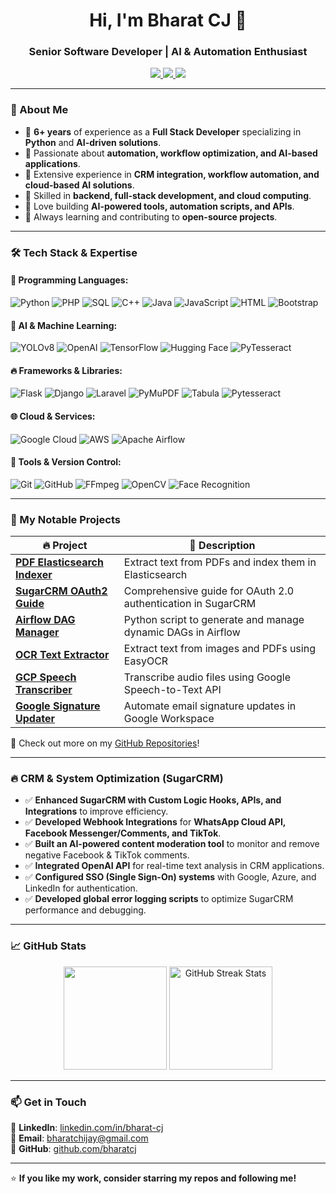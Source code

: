<h1 align="center">Hi, I'm Bharat CJ 👋</h1>
<h3 align="center">Senior Software Developer | AI & Automation Enthusiast</h3>

<p align="center">
  <a href="https://www.linkedin.com/in/bharat-cj/">
    <img src="https://img.shields.io/badge/LinkedIn-0077B5?style=for-the-badge&logo=linkedin&logoColor=white" />
  </a>
  <a href="mailto:bharatchijay@gmail.com">
    <img src="https://img.shields.io/badge/Email-D14836?style=for-the-badge&logo=gmail&logoColor=white" />
  </a>
  <a href="https://github.com/bharatcj">
    <img src="https://img.shields.io/github/followers/bharatcj?label=Follow&style=social" />
  </a>
</p>

---

### 🚀 About Me
- 🔹 **6+ years** of experience as a **Full Stack Developer** specializing in **Python** and **AI-driven solutions**.
- 🔹 Passionate about **automation, workflow optimization, and AI-based applications**.
- 🔹 Extensive experience in **CRM integration, workflow automation, and cloud-based AI solutions**.
- 🔹 Skilled in **backend, full-stack development, and cloud computing**.
- 🔹 Love building **AI-powered tools, automation scripts, and APIs**.
- 🔹 Always learning and contributing to **open-source projects**.

---

### 🛠 Tech Stack & Expertise

#### 🚀 Programming Languages:
![Python](https://img.shields.io/badge/Python-3776AB?style=for-the-badge&logo=python&logoColor=white)
![PHP](https://img.shields.io/badge/PHP-777BB4?style=for-the-badge&logo=php&logoColor=white)
![SQL](https://img.shields.io/badge/SQL-4479A1?style=for-the-badge&logo=MySQL&logoColor=white)
![C++](https://img.shields.io/badge/C++-00599C?style=for-the-badge&logo=c%2B%2B&logoColor=white)
![Java](https://img.shields.io/badge/Java-ED8B00?style=for-the-badge&logo=java&logoColor=white)
![JavaScript](https://img.shields.io/badge/JavaScript-F7DF1E?style=for-the-badge&logo=javascript&logoColor=black)
![HTML](https://img.shields.io/badge/HTML5-E34F26?style=for-the-badge&logo=html5&logoColor=white)
![Bootstrap](https://img.shields.io/badge/Bootstrap-563D7C?style=for-the-badge&logo=bootstrap&logoColor=white)

#### 🧠 AI & Machine Learning:
![YOLOv8](https://img.shields.io/badge/YOLOv8-FF0000?style=for-the-badge&logo=yolo&logoColor=white)
![OpenAI](https://img.shields.io/badge/OpenAI-412991?style=for-the-badge&logo=openai&logoColor=white)
![TensorFlow](https://img.shields.io/badge/TensorFlow-FF6F00?style=for-the-badge&logo=tensorflow&logoColor=white)
![Hugging Face](https://img.shields.io/badge/Hugging%20Face-FFCC00?style=for-the-badge&logo=huggingface&logoColor=white)
![PyTesseract](https://img.shields.io/badge/PyTesseract-282C34?style=for-the-badge&logo=tesseract&logoColor=white)

#### 🔥 Frameworks & Libraries:
![Flask](https://img.shields.io/badge/Flask-000000?style=for-the-badge&logo=flask&logoColor=white)
![Django](https://img.shields.io/badge/Django-092E20?style=for-the-badge&logo=django&logoColor=white)
![Laravel](https://img.shields.io/badge/Laravel-FF2D20?style=for-the-badge&logo=laravel&logoColor=white)
![PyMuPDF](https://img.shields.io/badge/PyMuPDF-FFD700?style=for-the-badge)
![Tabula](https://img.shields.io/badge/Tabula-FF5733?style=for-the-badge)
![Pytesseract](https://img.shields.io/badge/Pytesseract-000000?style=for-the-badge)

#### 🌐 Cloud & Services:
![Google Cloud](https://img.shields.io/badge/Google%20Cloud-4285F4?style=for-the-badge&logo=googlecloud&logoColor=white)
![AWS](https://img.shields.io/badge/AWS-232F3E?style=for-the-badge&logo=amazonaws&logoColor=white)
![Apache Airflow](https://img.shields.io/badge/Apache%20Airflow-017CEE?style=for-the-badge&logo=apacheairflow&logoColor=white)

#### 🔧 Tools & Version Control:
![Git](https://img.shields.io/badge/Git-F05032?style=for-the-badge&logo=git&logoColor=white)
![GitHub](https://img.shields.io/badge/GitHub-181717?style=for-the-badge&logo=github&logoColor=white)
![FFmpeg](https://img.shields.io/badge/FFmpeg-007808?style=for-the-badge)
![OpenCV](https://img.shields.io/badge/OpenCV-5C3EE8?style=for-the-badge&logo=opencv&logoColor=white)
![Face Recognition](https://img.shields.io/badge/Face%20Recognition-007808?style=for-the-badge)

---

### 📂 My Notable Projects

| 🔥 Project | 🚀 Description |
|------------|--------------|
| [**PDF Elasticsearch Indexer**](https://github.com/bharatcj/pdf-elasticsearch-indexer) | Extract text from PDFs and index them in Elasticsearch |
| [**SugarCRM OAuth2 Guide**](https://github.com/bharatcj/sugarcrm-oauth2-authentication-guide) | Comprehensive guide for OAuth 2.0 authentication in SugarCRM |
| [**Airflow DAG Manager**](https://github.com/bharatcj/airflow-dag-manager) | Python script to generate and manage dynamic DAGs in Airflow |
| [**OCR Text Extractor**](https://github.com/bharatcj/ocr-text-extractor) | Extract text from images and PDFs using EasyOCR |
| [**GCP Speech Transcriber**](https://github.com/bharatcj/gcp-speech-transcriber) | Transcribe audio files using Google Speech-to-Text API |
| [**Google Signature Updater**](https://github.com/bharatcj/google-signature-updater) | Automate email signature updates in Google Workspace |

🔎 Check out more on my [GitHub Repositories](https://github.com/bharatcj?tab=repositories)!

---

### 🔥 CRM & System Optimization (SugarCRM)
- ✅ **Enhanced SugarCRM with Custom Logic Hooks, APIs, and Integrations** to improve efficiency.
- ✅ **Developed Webhook Integrations** for **WhatsApp Cloud API, Facebook Messenger/Comments, and TikTok**.
- ✅ **Built an AI-powered content moderation tool** to monitor and remove negative Facebook & TikTok comments.
- ✅ **Integrated OpenAI API** for real-time text analysis in CRM applications.
- ✅ **Configured SSO (Single Sign-On) systems** with Google, Azure, and LinkedIn for authentication.
- ✅ **Developed global error logging scripts** to optimize SugarCRM performance and debugging.

---

### 📈 GitHub Stats

<p align="center">
  <img src="https://github-readme-stats.vercel.app/api?username=bharatcj&show_icons=true&theme=radical" height="165" />
  <img src="https://github-readme-streak-stats.herokuapp.com/?user=bharatcj&theme=radical" height="165" alt="GitHub Streak Stats"/>
</p>

---

### 📫 Get in Touch
💼 **LinkedIn**: [linkedin.com/in/bharat-cj](https://www.linkedin.com/in/bharat-cj/)  
📧 **Email**: bharatchijay@gmail.com  
🚀 **GitHub**: [github.com/bharatcj](https://github.com/bharatcj)  

---

⭐ **If you like my work, consider starring my repos and following me!**
